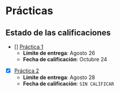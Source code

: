 # Prácticas

## Estado de las calificaciones

* [] [Práctica 1](P01)
    * **Límite de entrega**: Agosto 26
    * **Fecha de calificación**: Octubre 24

* [x] [Práctica 2](P02)
    * **Límite de entrega**: Agosto 28
    * **Fecha de calificación**: `SIN CALIFICAR`
